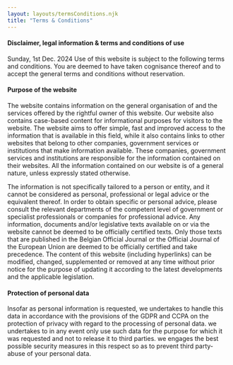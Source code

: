 ```yaml
---
layout: layouts/termsConditions.njk
title: "Terms & Conditions"
---
```

#### Disclaimer, legal information & terms and conditions of use

Sunday, 1st Dec. 2024
Use of this website is subject to the following terms and conditions. You are deemed to have taken cognisance thereof and to accept the general terms and conditions without reservation.  

#### Purpose of the website

The website contains information on the general organisation of and the services offered by the rightful owner of this website. Our website also contains case-based content for informational purposes for visitors to the website. The website aims to offer simple, fast and improved access to the information that is available in this field, while it also contains links to other websites that belong to other companies, government services or institutions that make information available. These companies, government services and institutions are responsible for the information contained on their websites. All the information contained on our website is of a general nature, unless expressly stated otherwise.

The information is not specifically tailored to a person or entity, and it cannot be considered as personal, professional or legal advice or the equivalent thereof. In order to obtain specific or personal advice, please consult the relevant departments of the competent level of government or specialist professionals or companies for professional advice. Any information, documents and/or legislative texts available on or via the website cannot be deemed to be officially certified texts. Only those texts that are published in the Belgian Official Journal or the Official Journal of the European Union are deemed to be officially certified and take precedence. The content of this website (including hyperlinks) can be modified, changed, supplemented or removed at any time without prior notice for the purpose of updating it according to the latest developments and the applicable legislation.

#### Protection of personal data

Insofar as personal information is requested, we undertakes to handle this data in accordance with the provisions of the GDPR and CCPA on the protection of privacy with regard to the processing of personal data. we undertakes to in any event only use such data for the purpose for which it was requested and not to release it to third parties. we engages the best possible security measures in this respect so as to prevent third party-abuse of your personal data.